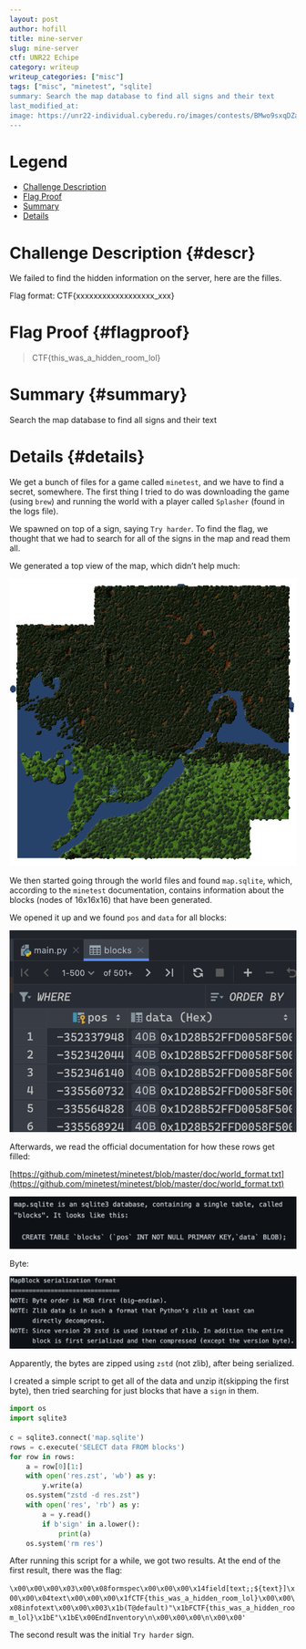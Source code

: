 ```yaml
---
layout: post
author: hofill
title: mine-server
slug: mine-server
ctf: UNR22 Echipe
category: writeup
writeup_categories: ["misc"]
tags: ["misc", "minetest", "sqlite]
summary: Search the map database to find all signs and their text
last_modified_at:
image: https://unr22-individual.cyberedu.ro/images/contests/BMwo9sxqDZaYqNem.png
---
```


# Legend
* [Challenge Description](#descr)
* [Flag Proof](#flagproof)
* [Summary](#summary)
* [Details](#details)

# Challenge Description {#descr}

We failed to find the hidden information on the server, here are the filles.

Flag format: CTF{xxxxxxxxxxxxxxxxxx_xxx}

# Flag Proof {#flagproof}

> CTF{this_was_a_hidden_room_lol}
>

# Summary {#summary}

Search the map database to find all signs and their text

# Details {#details}

We get a bunch of files for a game called `minetest`, and we have to find a secret, somewhere. The first thing I tried to do was downloading the game (using `brew`) and running the world with a player called `Splasher` (found in the logs file).

We spawned on top of a sign, saying `Try harder`. To find the flag, we thought that we had to search for all of the signs in the map and read them all.

We generated a top view of the map, which didn’t help much:

![a.png](/assets/img/mine-server/a.png)

We then started going through the world files and found `map.sqlite`, which, according to the `minetest` documentation, contains information about the blocks (nodes of 16x16x16) that have been generated.

We opened it up and we found `pos` and `data` for all blocks:

![Untitled](/assets/img/mine-server/Untitled.png)

Afterwards, we read the official documentation for how these rows get filled:

[https://github.com/minetest/minetest/blob/master/doc/world_format.txt](https://github.com/minetest/minetest/blob/master/doc/world_format.txt)

![Untitled](/assets/img/mine-server/Untitled%201.png)

Byte:

![Untitled](/assets/img/mine-server/Untitled%202.png)

Apparently, the bytes are zipped using `zstd` (not zlib), after being serialized.

I created a simple script to get all of the data and unzip it(skipping the first byte), then tried searching for just blocks that have a `sign` in them.

```python
import os
import sqlite3

c = sqlite3.connect('map.sqlite')
rows = c.execute('SELECT data FROM blocks')
for row in rows:
    a = row[0][1:]
    with open('res.zst', 'wb') as y:
        y.write(a)
    os.system("zstd -d res.zst")
    with open('res', 'rb') as y:
        a = y.read()
        if b'sign' in a.lower():
            print(a)
    os.system('rm res')
```

After running this script for a while, we got two results. At the end of the first result, there was the flag:

`\x00\x00\x00\x03\x00\x08formspec\x00\x00\x00\x14field[text;;${text}]\x00\x00\x04text\x00\x00\x00\x1fCTF{this_was_a_hidden_room_lol}\x00\x00\x08infotext\x00\x00\x003\x1b(T@default)"\x1bFCTF{this_was_a_hidden_room_lol}\x1bE"\x1bE\x00EndInventory\n\x00\x00\x00\n\x00\x00'`

The second result was the initial `Try harder` sign.
